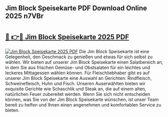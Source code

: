## Jim Block Speisekarte PDF Download Online 2025 n7VBr

# <h2><a href="http://gc96r7.nevu.top/?p=Jim+Block+Speisekarte">🔗 👉🔴 Jim Block Speisekarte 2025 PDF</a></h2>

[![Jim Block Speisekarte 2025 PDF](https://i.imgur.com/dBaPXMq.png)](http://gc96r7.nevu.top/?p=Jim+Block+Speisekarte)
Die Jim Block Speisekarte ist eine Gelegenheit, den Geschmack zu genießen und etwas für sich selbst zu wählen. Wir bieten auf unserer Jim Block Speisekarte einen Salatbereich an, in dem Sie aus frischen Gemüse- und Obstsalaten für ein leichtes und leckeres Mittagessen wählen können. Für Fleischliebhaber gibt es auf unserer Jim Block Speisekarte eine Auswahl an Gerichten: Rindfleisch, Schweinefleisch, Huhn und Fisch. Unseren Auserwählten bieten wir exquisite Gerichte wie Schaschlik und Steak an, die auf einem alten, natürlichen Feuer zubereitet werden. Wenn Sie sich nicht entscheiden können, was Sie von der Jim Block Speisekarte wünschen, ist unser Team bereit zu helfen und Ihnen einen angenehmen und komfortablen Service zu bieten.
